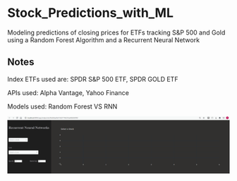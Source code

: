 # Stock_Predictions_with_ML
Modeling predictions of closing prices for ETFs tracking S&P 500 and Gold using a Random Forest Algorithm and a Recurrent Neural Network


## Notes 
 Index ETFs used are:
 SPDR S&P 500 ETF, 
 SPDR GOLD ETF

APIs used:
  Alpha Vantage, 
  Yahoo Finance
 
 Models used:
  Random Forest VS RNN
  
  
![RNN_DASH](RNN_Dashgif.gif)
